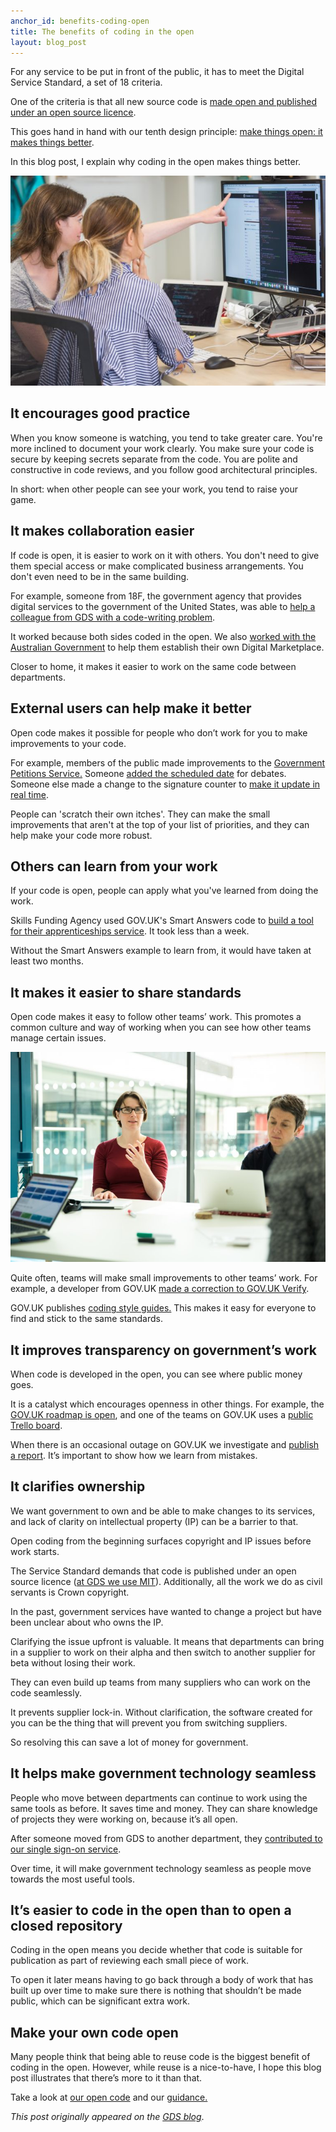 ```yaml
---
anchor_id: benefits-coding-open
title: The benefits of coding in the open
layout: blog_post
---
```


<p>For any service to be put in front of the public, it has to meet the Digital Service Standard, a set of 18 criteria.</p>
<p>One of the criteria is that all new source code is <a href="https://www.gov.uk/service-manual/service-standard/make-all-new-source-code-open">made open and published under an open source licence</a>.</p>
<p>This goes hand in hand with our tenth design principle: <a href="https://www.gov.uk/design-principles#tenth">make things open: it makes things better</a>.</p>
<p>In this blog post, I explain why coding in the open makes things better.</p>

<p><img src="/img/coding-in-the-open.jpg" alt="two developers in front of a screen with code on it" /></p>
<h2><b>It encourages good practice</b></h2>
<p>When you know someone is watching, you tend to take greater care. You're more inclined to document your work clearly. You make sure your code is secure by keeping secrets separate from the code. You are polite and constructive in code reviews, and you follow good architectural principles.</p>
<p>In short: when other people can see your work, you tend to raise your game.</p>
<h2><b>It makes collaboration easier</b></h2>
<p>If code is open, it is easier to work on it with others. You don't need to give them special access or make complicated business arrangements. You don't even need to be in the same building.</p>
<p>For example, someone from 18F, the government agency that provides digital services to the government of the United States, was able to <a href="https://gdstechnology.blog.gov.uk/2017/07/18/coding-in-the-open-makes-better-code/">help a colleague from GDS with a code-writing problem</a>.</p>
<p>It worked because both sides coded in the open. We also <a href="https://governmenttechnology.blog.gov.uk/2016/09/06/celebrating-sharing-and-reusing-the-digital-marketplace/">worked with the Australian Government</a> to help them establish their own Digital Marketplace.</p>
<p>Closer to home, it makes it easier to work on the same code between departments.</p>
<h2><b>External users can help make it better</b></h2>
<p>Open code makes it possible for people who don’t work for you to make improvements to your code.</p>
<p>For example, members of the public made improvements to the <a href="https://petition.parliament.uk/">Government Petitions Service.</a> Someone <a href="https://github.com/alphagov/e-petitions/pull/456">added the scheduled date</a> for debates. Someone else made a change to the signature counter to <a href="https://github.com/alphagov/e-petitions/pull/482">make it update in real time</a>.</p>
<p>People can 'scratch their own itches'. They can make the small improvements that aren't at the top of your list of priorities, and they can help make your code more robust.</p>
<h2><b>Others can learn from your work</b></h2>
<p>If your code is open, people can apply what you've learned from doing the work.</p>
<p>Skills Funding Agency used GOV.UK's Smart Answers code to <a href="https://sfadigital.blog.gov.uk/2016/11/17/when-build-a-thing-really-works/">build a tool for their apprenticeships service</a>. It took less than a week.</p>
<p>Without the Smart Answers example to learn from, it would have taken at least two months.</p>
<h2><b>It makes it easier to share standards</b></h2>
<p>Open code makes it easy to follow other teams’ work. This promotes a common culture and way of working when you can see how other teams manage certain issues.</p>
<img src="/img/Anna-Shipman-768x512.jpg" alt="Anna Shipman and another member of GDS staff" />
<p>Quite often, teams will make small improvements to other teams’ work. For example, a developer from GOV.UK <a href="https://github.com/alphagov/verify-frontend/pull/255">made a correction to GOV.UK Verify</a>.</p>
<p>GOV.UK publishes <a href="https://github.com/alphagov/styleguides/">coding style guides.</a> This makes it easy for everyone to find and stick to the same standards.</p>
<h2><b>It improves transparency on government’s work</b></h2>
<p>When code is developed in the open, you can see where public money goes.</p>
<p>It is a catalyst which encourages openness in other things. For example, the <a href="https://insidegovuk.blog.gov.uk/2017/02/13/the-2017-to-2018-gov-uk-roadmap/">GOV.UK roadmap is open</a>, and one of the teams on GOV.UK uses a <a href="https://trello.com/b/7yWk0jhI/govuk-publishing-platform-tap-support-planning">public Trello board</a>.</p>
<p>When there is an occasional outage on GOV.UK we investigate and <a href="https://insidegovuk.blog.gov.uk/category/incident-reports/">publish a report</a>. It’s important to show how we learn from mistakes.</p>
<h2><b>It clarifies ownership</b></h2>
<p>We want government to own and be able to make changes to its services, and lack of clarity on intellectual property (IP) can be a barrier to that.</p>
<p>Open coding from the beginning surfaces copyright and IP issues before work starts.</p>
<p>The Service Standard demands that code is published under an open source licence (<a href="https://github.com/alphagov/styleguides/blob/master/licensing.md">at GDS we use MIT</a>). Additionally, all the work we do as civil servants is Crown copyright.</p>
<p>In the past, government services have wanted to change a project but have been unclear about who owns the IP.</p>
<p>Clarifying the issue upfront is valuable. It means that departments can bring in a supplier to work on their alpha and then switch to another supplier for beta without losing their work.</p>
<p>They can even build up teams from many suppliers who can work on the code seamlessly.</p>
<p>It prevents supplier lock-in. Without clarification, the software created for you can be the thing that will prevent you from switching suppliers.</p>
<p>So resolving this can save a lot of money for government.</p>
<h2><b>It helps make government technology seamless</b></h2>
<p>People who move between departments can continue to work using the same tools as before. It saves time and money. They can share knowledge of projects they were working on, because it’s all open.</p>
<p>After someone moved from GDS to another department, they <a href="https://github.com/alphagov/signon/pull/509">contributed to our single sign-on service</a>.</p>
<p>Over time, it will make government technology seamless as people move towards the most useful tools.</p>
<h2><b>It’s easier to code in the open than to open a closed repository</b></h2>
<p>Coding in the open means you decide whether that code is suitable for publication as part of reviewing each small piece of work.</p>
<p>To open it later means having to go back through a body of work that has built up over time to make sure there is nothing that shouldn’t be made public, which can be significant extra work. </p>
<h2><b>Make your own code open</b></h2>
<p>Many people think that being able to reuse code is the biggest benefit of coding in the open. However, while reuse is a nice-to-have, I hope this blog post illustrates that there’s more to it than that.</p>
<p>Take a look at <a href="https://github.com/alphagov/">our open code</a> and our <a href="https://www.gov.uk/service-manual/technology/making-source-code-open-and-reusable">guidance.</a></p>
<p><em>This post originally appeared on the <a href="https://gds.blog.gov.uk/2017/09/04/the-benefits-of-coding-in-the-open/">GDS blog</a></em>.</p>
